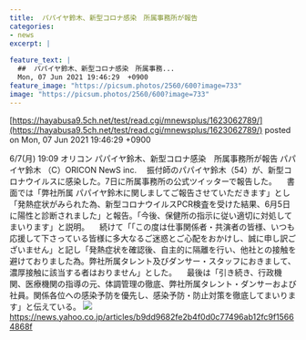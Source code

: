 ```yaml
---
title:  パパイヤ鈴木、新型コロナ感染　所属事務所が報告  
categories:
- news
excerpt: |
  
feature_text: |
  ##  パパイヤ鈴木、新型コロナ感染　所属事務...
  Mon, 07 Jun 2021 19:46:29  +0900
feature_image: "https://picsum.photos/2560/600?image=733"
image: "https://picsum.photos/2560/600?image=733"
---
```


[https://hayabusa9.5ch.net/test/read.cgi/mnewsplus/1623062789/](https://hayabusa9.5ch.net/test/read.cgi/mnewsplus/1623062789/)
posted on Mon, 07 Jun 2021 19:46:29  +0900

<!--more-->

6/7(月) 19:09 オリコン パパイヤ鈴木、新型コロナ感染　所属事務所が報告 パパイヤ鈴木 （C）ORICON NewS inc. 　振付師のパパイヤ鈴木（54）が、新型コロナウイルスに感染した。7日に所属事務所の公式ツイッターで報告した。 　書面では「弊社所属 パパイヤ鈴木に関しましてご報告させていただきます」とし「発熱症状がみられた為、新型コロナウイルスPCR検査を受けた結果、6月5日に陽性と診断されました」と報告。「今後、保健所の指示に従い適切に対処してまいります」と説明。 　続けて「「この度は仕事関係者・共演者の皆様、いつも応援して下さっている皆様に多大なるご迷惑とご心配をおかけし、誠に申し訳ございません」と記し「発熱症状を確認後、自主的に隔離を行い、他社との接触を避けておりました為。弊社所属タレント及びダンサー・スタッフにおきまして、濃厚接触に該当する者はおりません」とした。 　最後は「引き続き、行政機関、医療機関の指導の元、体調管理の徹底、弊社所属タレント・ダンサーおよび社員。関係各位への感染予防を優先し、感染予防・防止対策を徹底してまいります」と伝えている。 ![](https://amd-pctr.c.yimg.jp/r/iwiz-amd/20210607-00000416-oric-000-5-view.jpg) https://news.yahoo.co.jp/articles/b9dd9682fe2b4f0d0c77496ab12fc9f15664868f

